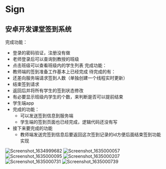 # Sign
## 安卓开发课堂签到系统
完成功能：
- 登录的密码验证，注册没有做
- 老师登录后可以查询到教授的班级
- 点击班级可以查看班级内的学生列表
完成功能：
- 教师端的签到准备工作基本上已经完成
待完成的有：
- 还差向服务端请求签到人数（单独创建一个线程实时更新）
- 结束签到请求
- 返回后并将所有学生的签到状态修改
- 有必要显示班级内学生的个数，来判断是否可以提前结束
- 学生端app
- 完成的功能：
  - 可以发送签到信息到服务端
  - 学生端的签到页面也已经完成，逻辑代码还没有写
- 接下来要完成的功能
  - 教师端发送完签到信息后要返回这次签到记录的id方便后面结束签到功能实现
  
![Screenshot_1634999682](https://user-images.githubusercontent.com/60659672/138597717-064917b8-3d66-4dbd-ad0c-8710afc98928.png)
![Screenshot_1635000057](https://user-images.githubusercontent.com/60659672/138597733-6ed94f69-2a0a-4ef5-9667-a959ccc37030.png)
![Screenshot_1635000095](https://user-images.githubusercontent.com/60659672/138597736-0e2b3797-1561-45de-b05b-f78bc9410648.png)
![Screenshot_1635000207](https://user-images.githubusercontent.com/60659672/138597742-9e9ddfea-0924-448e-bccd-18e60f5cb6e9.png)
![Screenshot_1635000731](https://user-images.githubusercontent.com/60659672/138597753-34595fa4-0b73-4609-bc8d-eabc97a63441.png)
![Screenshot_1635000739](https://user-images.githubusercontent.com/60659672/138597760-1b21c9eb-c594-4b80-8dd4-7c66e7ee23d3.png)

